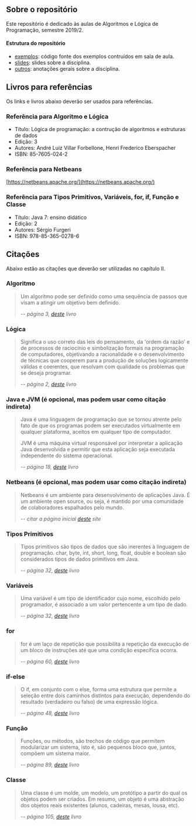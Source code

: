 ## Sobre o repositório
Este repositório é dedicado às aulas de Algoritmos e Lógica de Programação, semestre 2019/2.

#### Estrutura do repositório
- [exemplos](exemplos): código fonte dos exemplos contruídos em sala de aula.
- [slides](outros/slides): slides sobre a disciplina.
- [outros](outros): anotações gerais sobre a disciplina.

## Livros para referências

Os links e livros abaixo deverão ser usados para referências.

### Referência para Algoritmo e Lógica
- Título: Lógica de programação: a contrução de algoritmos e estruturas de dados
- Edição: 3
- Autores: André Luiz Villar Forbellone, Henri Frederico Eberspacher
- ISBN: 85-7605-024-2

### Referência para Netbeans
[https://netbeans.apache.org/](https://netbeans.apache.org/)

### Referência para Tipos Primitivos, Variáveis, for, if, Função e Classe
- Título: Java 7: ensino didático
- Edição: 2
- Autores: Sérgio Furgeri
- ISBN: 978-85-365-0278-6

## Citações

Abaixo estão as citações que deverão ser utilizadas no capítulo II.

### Algoritmo
> Um algoritmo pode ser definido como uma sequência de passos que visam a atingir um objetivo bem definido.
>
> -- <cite>página 3, [deste](#referência-para-algoritmo-e-lógica) livro</cite>

### Lógica
> Significa o uso correto das leis do pensamento, da 'ordem da razão' e de processos de raciocínio e simbolização formais na programação de computadores, objetivando a racionalidade e o desenvolvimento de técnicas que cooperem para a produção de soluções logicamente válidas e coerentes, que resolvam com qualidade os problemas que se deseja programar.
>
> -- <cite>página 2, [deste](#referência-para-algoritmo-e-lógica) livro</cite>

### Java e JVM (é opcional, mas podem usar como citação indireta)
> Java é uma linguagem de programação que se tornou atrente pelo fato de que os programas podem ser executados virtualmente em qualquer plataforma, aceitos em qualquer tipo de computador.
>
> JVM é uma máquina virtual responsável por interpretar a aplicação Java desenvolvida e permitir que esta aplicação seja executada independente do sistema operacional.
>
> -- <cite>página 18, [deste](#referência-para-tipos-primitivos-variáveis-for-if-função-e-classe) livro</cite>

### Netbeans (é opcional, mas podem usar como citação indireta)
> Netbeans é um ambiente para desenvolvimento de aplicações Java. É um ambiente open source, ou seja, é mantido por uma comunidade de colaboradores espalhados pelo mundo.
>
> -- <cite>citar a página inicial [deste](#referência-para-tipos-primitivos-variáveis-for-if-função-e-classe) site</cite>

### Tipos Primitivos
> Tipos primitivos são tipos de dados que são inerentes à linguagem de programação. char, byte, int, short, long, float, double e boolean são considerados tipos de dados primitivos em Java.
>
> -- <cite>página 32, [deste](#referência-para-tipos-primitivos-variáveis-for-if-função-e-classe) livro</cite>

### Variáveis
> Uma variável é um tipo de identificador cujo nome, escolhido pelo programador, é associado a um valor pertencente a um tipo de dado.
>
> -- <cite>página 32, [deste](#referência-para-tipos-primitivos-variáveis-for-if-função-e-classe) livro</cite>

### for
> for é um laço de repetição que possibilita a repetição da execução de um bloco de instruções até que uma condição específica ocorra.
>
> -- <cite>página 60, [deste](#referência-para-tipos-primitivos-variáveis-for-if-função-e-classe) livro</cite>

### if-else
> O if, em conjunto com o else, forma uma estrutura que permite a seleção entre dois caminhos distintos para execução, dependendo do resultado (verdadeiro ou falso) de uma expressão lógica.
>
> -- <cite>página 48, [deste](#referência-para-tipos-primitivos-variáveis-for-if-função-e-classe) livro</cite>

### Função
> Funções, ou métodos, são trechos de código que permitem modularizar um sistema, isto é, são pequenos bloco que, juntos, compõem um sistema maior.
>
> -- <cite>página 89, [deste](#referência-para-tipos-primitivos-variáveis-for-if-função-e-classe) livro</cite>

### Classe
> Uma classe é um molde, um modelo, um protótipo a partir do qual os objetos podem ser criados. Em resumo, um objeto é uma abstração dos objetos reais existentes (alunos, cadeiras, mesas, lousa, etc).
>
> -- <cite>página 105, [deste](#referência-para-tipos-primitivos-variáveis-for-if-função-e-classe) livro</cite>